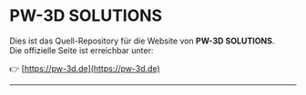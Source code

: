 # PW-3D SOLUTIONS

Dies ist das Quell-Repository für die Website von **PW-3D SOLUTIONS**.  
Die offizielle Seite ist erreichbar unter:

👉 [https://pw-3d.de](https://pw-3d.de)

---